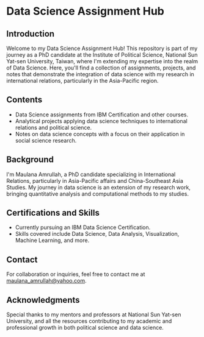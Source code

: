 # Data Science Assignment Hub

## Introduction
Welcome to my Data Science Assignment Hub! This repository is part of my journey as a PhD candidate at the Institute of Political Science, National Sun Yat-sen University, Taiwan, where I'm extending my expertise into the realm of Data Science. Here, you'll find a collection of assignments, projects, and notes that demonstrate the integration of data science with my research in international relations, particularly in the Asia-Pacific region.

## Contents
- Data Science assignments from IBM Certification and other courses.
- Analytical projects applying data science techniques to international relations and political science.
- Notes on data science concepts with a focus on their application in social science research.

## Background
I'm Maulana Amrullah, a PhD candidate specializing in International Relations, particularly in Asia-Pacific affairs and China-Southeast Asia Studies. My journey in data science is an extension of my research work, bringing quantitative analysis and computational methods to my studies.

## Certifications and Skills
- Currently pursuing an IBM Data Science Certification.
- Skills covered include Data Science, Data Analysis, Visualization, Machine Learning, and more.

## Contact
For collaboration or inquiries, feel free to contact me at maulana_amrullah@yahoo.com.

## Acknowledgments
Special thanks to my mentors and professors at National Sun Yat-sen University, and all the resources contributing to my academic and professional growth in both political science and data science.
